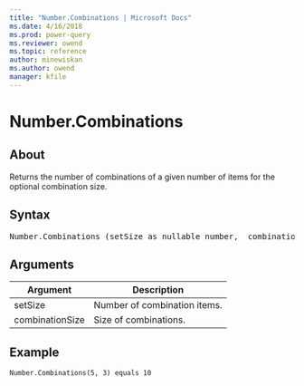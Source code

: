 ```yaml
---
title: "Number.Combinations | Microsoft Docs"
ms.date: 4/16/2018
ms.prod: power-query
ms.reviewer: owend
ms.topic: reference
author: minewiskan
ms.author: owend
manager: kfile
---
```

# Number.Combinations

  
## About  
Returns the number of combinations of a given number of items for the optional combination size.  
  
## Syntax

<pre>
Number.Combinations (setSize as nullable number,  combinationSize as nullable number)  as nullable number  
</pre>
  
## Arguments  
  
|Argument|Description|  
|------------|---------------|  
|setSize|Number of combination items.|  
|combinationSize|Size of combinations.|  
  
## Example  
  
```powerquery-m
Number.Combinations(5, 3) equals 10  
```  
